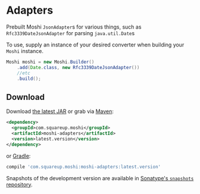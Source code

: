 Adapters
===================

Prebuilt Moshi `JsonAdapter`s for various things, such as `Rfc3339DateJsonAdapter` for parsing `java.util.Date`s

To use, supply an instance of your desired converter when building your `Moshi` instance.

```java
Moshi moshi = new Moshi.Builder()
    .add(Date.class, new Rfc3339DateJsonAdapter())
    //etc
    .build();
```

Download
--------

Download [the latest JAR][1] or grab via [Maven][2]:
```xml
<dependency>
  <groupId>com.squareup.moshi</groupId>
  <artifactId>moshi-adapters</artifactId>
  <version>latest.version</version>
</dependency>
```
or [Gradle][2]:
```groovy
compile 'com.squareup.moshi:moshi-adapters:latest.version'
```

Snapshots of the development version are available in [Sonatype's `snapshots` repository][snap].



 [1]: https://search.maven.org/remote_content?g=com.squareup.moshi&a=moshi-adapters&v=LATEST
 [2]: http://search.maven.org/#search%7Cga%7C1%7Cg%3A%22com.squareup.moshi%22%20a%3A%22moshi-adapters%22
 [snap]: https://oss.sonatype.org/content/repositories/snapshots/
